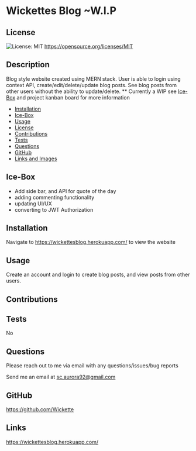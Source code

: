 # Wickettes Blog ~W.I.P

  ## License
  ![License: MIT](https://img.shields.io/badge/License-MIT-yellow.svg)
  https://opensource.org/licenses/MIT

  
  ## Description
  Blog style website created using MERN stack. User is able to login using context API, create/edit/delete/update blog posts. See blog posts from other users   without the ability to update/delete. 
  ** Currently a WIP see [Ice-Box](#ice-box) and project kanban board for more information

  * [Installation](#installation)
  * [Ice-Box](#ice-box)
  * [Usage](#usage)
  * [License](#license)
  * [Contributions](#contributions)
  * [Tests](#tests)
  * [Questions](#questions)
  * [GitHub](#github)
  * [Links and Images](#links)
  
  ## Ice-Box
  - Add side bar, and API for quote of the day
  - adding commenting functionality
  - updating UI/UX
  - converting to JWT Authorization

  ## Installation
  Navigate to https://wickettesblog.herokuapp.com/ to view the website

  ## Usage
  Create an account and login to create blog posts, and view posts from other users.

  ## Contributions
  

  ## Tests
  No

  ## Questions
  Please reach out to me via email with any questions/issues/bug reports
  
  Send me an email at sc.aurora92@gmail.com

  ## GitHub
  https://github.com/Wickette

  ## Links
  https://wickettesblog.herokuapp.com/
